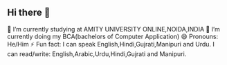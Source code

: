 ## Hi there 👋

🔭 I’m currently studying at AMITY UNIVERSITY ONLINE,NOIDA,INDIA
🌱 I’m currently doing my BCA(bachelors of Computer Application)
😄 Pronouns: He/Him
⚡ Fun fact: I can speak English,Hindi,Gujrati,Manipuri and Urdu.
             I can read/write: English,Arabic,Urdu,Hindi,Gujrati and Manipuri.
